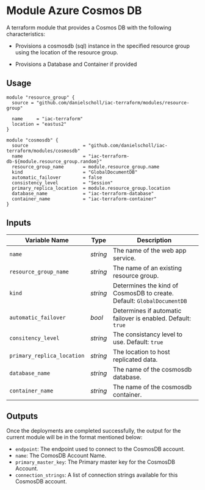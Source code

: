 # Module Azure Cosmos DB

A terraform module that provides a Cosmos DB with the following characteristics:

- Provisions a cosmosdb (sql) instance in the specified resource group using the location of the resource group.

- Provisions a Database and Container if provided


## Usage

```
module "resource_group" {
  source = "github.com/danielscholl/iac-terraform/modules/resource-group"

  name     = "iac-terraform"
  location = "eastus2"
}

module "cosmosdb" {
  source                    = "github.com/danielscholl/iac-terraform/modules/cosmosdb"
  name                      = "iac-terraform-db-${module.resource_group.random}"
  resource_group_name       = module.resource_group.name
  kind                      = "GlobalDocumentDB"
  automatic_failover        = false
  consistency_level         = "Session"
  primary_replica_location  = module.resource_group.location
  database_name             = "iac-terraform-database"
  container_name            = "iac-terraform-container"
}
```

## Inputs

| Variable Name                     | Type       | Description                          | 
| --------------------------------- | ---------- | ------------------------------------ |
| `name`                            | _string_   | The name of the web app service.     |
| `resource_group_name`             | _string_   | The name of an existing resource group. |
| `kind`                            | _string_   | Determines the kind of CosmosDB to create. Default: `GlobalDocumentDB` |
| `automatic_failover`              | _bool_     | Determines if automatic failover is enabled. Default: `true` |
| `consitency_level`                | _string_   | The consistancy level to use. Default: `true`       |
| `primary_replica_location`        | _string_   | The location to host replicated data.|
| `database_name`                   | _string_   | The name of the cosmosdb database.   |
| `container_name`                  | _string_   | The name of the cosmosdb container.  |


## Outputs

Once the deployments are completed successfully, the output for the current module will be in the format mentioned below:

- `endpoint`: The endpoint used to connect to the CosmosDB account.
- `name`: The ComosDB Account Name.
- `primary_master_key`: The Primary master key for the CosmosDB Account.
- `connection_strings`: A list of connection strings available for this CosmosDB account.

